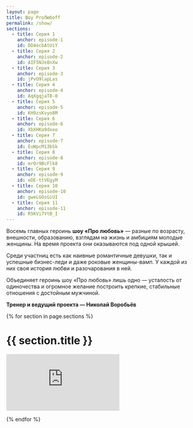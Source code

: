 ```yaml
---
layout: page
title: Шоу ProЛюбoff
permalink: /show/
sections:
  - title: Серия 1
    anchor: episode-1
    id: DD4ecbAtUiY
  - title: Серия 2
    anchor: episode-2
    id: AIF5NJe8nXw
  - title: Серия 3
    anchor: episode-3
    id: jPvO9lapLas
  - title: Серия 4
    anchor: episode-4
    id: AqXgqjaT8-0
  - title: Серия 5
    anchor: episode-5
    id: KH9zsKvyo8M
  - title: Серия 6
    anchor: episode-6
    id: XbXHKa9dxeo
  - title: Серия 7
    anchor: episode-7
    id: EuWpcM13bSk
  - title: Серия 8
    anchor: episode-8
    id: mrOr9BcFlk8
  - title: Серия 9
    anchor: episode-9
    id: eDE-ttVEgyM
  - title: Серия 10
    anchor: episode-10
    id: gweLGOsGiUI
  - title: Серия 11
    anchor: episode-11
    id: R5KVi7VtB_I
---
```


Восемь главных героинь **шоу «Про любовь»** — разные по возрасту, внешности,
образованию, взглядам на жизнь и амбициям молодые женщины. На время проекта
они оказываются под одной крышей.

Среди участниц есть как наивные романтичные девушки, так и успешные
бизнес-леди и даже роковые женщины-вамп. У каждой из них своя история
любви и разочарования в ней.

Объединяет героинь шоу «Про любовь» лишь одно — усталость от одиночества
и огромное желание построить крепкие, стабильные отношения с достойным
мужчиной.

**Тренер и ведущий проекта — Николай Воробьёв**

{% for section in page.sections %}
# {{ section.title }}
<div class="flex-video widescreen"><iframe allowfullscreen="" frameborder="0" src="http://www.youtube.com/embed/{{ section.id }}?rel=0"></iframe></div>

{% endfor %}